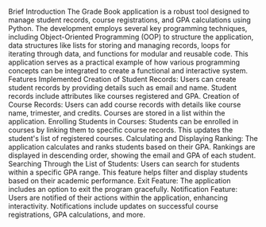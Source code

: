 Brief Introduction
The Grade Book application is a robust tool designed to manage student records, course registrations, and GPA calculations using Python. The development employs several key programming techniques, including Object-Oriented Programming (OOP) to structure the application, data structures like lists for storing and managing records, loops for iterating through data, and functions for modular and reusable code. This application serves as a practical example of how various programming concepts can be integrated to create a functional and interactive system.
Features Implemented
Creation of Student Records:
Users can create student records by providing details such as email and name.
Student records include attributes like courses registered and GPA.
Creation of Course Records:
Users can add course records with details like course name, trimester, and credits.
Courses are stored in a list within the application.
Enrolling Students in Courses:
Students can be enrolled in courses by linking them to specific course records.
This updates the student's list of registered courses.
Calculating and Displaying Ranking:
The application calculates and ranks students based on their GPA.
Rankings are displayed in descending order, showing the email and GPA of each student.
Searching Through the List of Students:
Users can search for students within a specific GPA range.
This feature helps filter and display students based on their academic performance.
Exit Feature:
The application includes an option to exit the program gracefully.
Notification Feature:
Users are notified of their actions within the application, enhancing interactivity.
Notifications include updates on successful course registrations, GPA calculations, and more.

